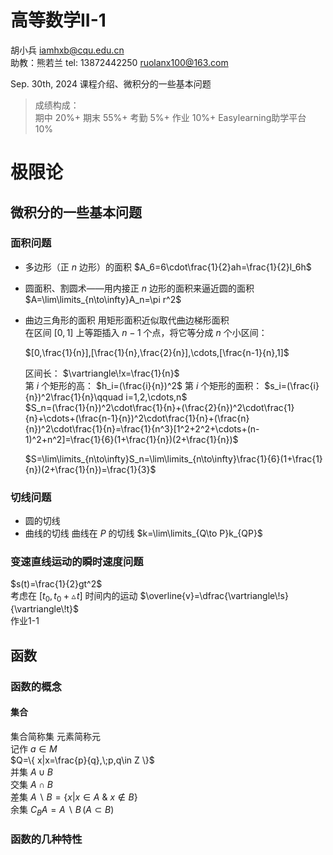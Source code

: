 # 高等数学II-1 

胡小兵 <iamhxb@cqu.edu.cn>  
助教：熊若兰 tel: 13872442250 <ruolanx100@163.com>  

Sep. 30th, 2024 课程介绍、微积分的一些基本问题  

> 成绩构成：  
> 期中 $20\%+$ 期末 $55\%+$ 考勤 $5\%+$ 作业 $10\%+$ Easylearning助学平台 $10\%$  

# 极限论     
## 微积分的一些基本问题
### 面积问题
- 多边形（正 $n$ 边形）的面积 $A_6=6\cdot\frac{1}{2}ah=\frac{1}{2}l_6h$
- 圆面积、割圆术——用内接正 $n$ 边形的面积来逼近圆的面积  
  $A=\lim\limits_{n\to\infty}A_n=\pi r^2$
- 曲边三角形的面积  用矩形面积近似取代曲边梯形面积  
  在区间 $[0,1]$ 上等距插入 $n-1$ 个点，将它等分成 $n$ 个小区间：  

  $[0,\frac{1}{n}],[\frac{1}{n},\frac{2}{n}],\cdots,[\frac{n-1}{n},1]$  

  区间长： $\vartriangle\!x=\frac{1}{n}$  
  第 $i$ 个矩形的高： $h_i=(\frac{i}{n})^2$
  第 $i$ 个矩形的面积： $s_i=(\frac{i}{n})^2\frac{1}{n}\qquad i=1,2,\cdots,n$  
  $S_n=(\frac{1}{n})^2\cdot\frac{1}{n}+(\frac{2}{n})^2\cdot\frac{1}{n}+\cdots+(\frac{n-1}{n})^2\cdot\frac{1}{n}+(\frac{n}{n})^2\cdot\frac{1}{n}=\frac{1}{n^3}[1^2+2^2+\cdots+(n-1)^2+n^2]=\frac{1}{6}(1+\frac{1}{n})(2+\frac{1}{n})$  
  
  $S=\lim\limits_{n\to\infty}S_n=\lim\limits_{n\to\infty}\frac{1}{6}(1+\frac{1}{n})(2+\frac{1}{n})=\frac{1}{3}$

### 切线问题  
- 圆的切线  
- 曲线的切线 曲线在 $P$ 的切线 $k=\lim\limits_{Q\to P}k_{QP}$
### 变速直线运动的瞬时速度问题  
$s(t)=\frac{1}{2}gt^2$  
考虑在 $[t_0,t_0+\vartriangle \! t]$ 时间内的运动
$\overline{v}=\dfrac{\vartriangle\!s}{\vartriangle\!t}$  
作业1-1
## 函数
### 函数的概念  
#### 集合
集合简称集 元素简称元  
记作 $a\in M$  
$Q=\{ x|x=\frac{p}{q},\;p,q\in Z \}$  
并集 $A\cup B$  
交集 $A\cap B$  
差集 $A\backslash B=\{ x|x\in A \ \&\ x\notin B \}$  
余集 $C_BA=A\backslash B\,(A\subset B)$
### 函数的几种特性